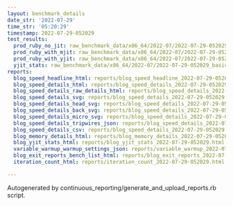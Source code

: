 ```yaml
---
layout: benchmark_details
date_str: '2022-07-29'
time_str: '05:20:29'
timestamp: 2022-07-29-052029
test_results:
  prod_ruby_no_jit: raw_benchmark_data/x86_64/2022-07/2022-07-29-052029_basic_benchmark_prod_ruby_no_jit.json
  prod_ruby_with_mjit: raw_benchmark_data/x86_64/2022-07/2022-07-29-052029_basic_benchmark_prod_ruby_with_mjit.json
  prod_ruby_with_yjit: raw_benchmark_data/x86_64/2022-07/2022-07-29-052029_basic_benchmark_prod_ruby_with_yjit.json
  yjit_stats: raw_benchmark_data/x86_64/2022-07/2022-07-29-052029_basic_benchmark_yjit_stats.json
reports:
  blog_speed_headline_html: reports/blog_speed_headline_2022-07-29-052029.html
  blog_speed_details_html: reports/blog_speed_details_2022-07-29-052029.html
  blog_speed_details_raw_details_html: reports/blog_speed_details_2022-07-29-052029.raw_details.html
  blog_speed_details_svg: reports/blog_speed_details_2022-07-29-052029.svg
  blog_speed_details_head_svg: reports/blog_speed_details_2022-07-29-052029.head.svg
  blog_speed_details_back_svg: reports/blog_speed_details_2022-07-29-052029.back.svg
  blog_speed_details_micro_svg: reports/blog_speed_details_2022-07-29-052029.micro.svg
  blog_speed_details_tripwires_json: reports/blog_speed_details_2022-07-29-052029.tripwires.json
  blog_speed_details_csv: reports/blog_speed_details_2022-07-29-052029.csv
  blog_memory_details_html: reports/blog_memory_details_2022-07-29-052029.html
  blog_yjit_stats_html: reports/blog_yjit_stats_2022-07-29-052029.html
  variable_warmup_warmup_settings_json: reports/variable_warmup_2022-07-29-052029.warmup_settings.json
  blog_exit_reports_bench_list_html: reports/blog_exit_reports_2022-07-29-052029.bench_list.html
  iteration_count_html: reports/iteration_count_2022-07-29-052029.html

---
```

Autogenerated by continuous_reporting/generate_and_upload_reports.rb script.
